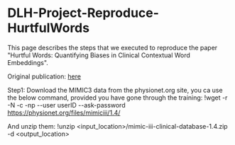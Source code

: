 # DLH-Project-Reproduce-HurtfulWords
This page describes the steps that we executed to reproduce the paper "Hurtful Words: Quantifying Biases in Clinical Contextual Word Embeddings".

Original publication: [here](https://https://dl.acm.org/doi/abs/10.1145/3368555.3384448) 

Step1: Download the MIMIC3 data from the physionet.org site, you ca use the below command, provided you have gone through the training:
!wget -r -N -c -np --user userID --ask-password https://physionet.org/files/mimiciii/1.4/

And unzip them:
!unzip <input_location>/mimic-iii-clinical-database-1.4.zip -d <output_location>
